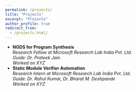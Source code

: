 ```yaml
---
permalink: /projects/
title: "Projects"
excerpt: "Projects"
author_profile: true
redirect_from: 
  - /projects.html/
---
```


* **NGDS for Program Synthesis**  
 *Research Fellow at Microsoft Research Lab India Pvt. Ltd.*  
 *Guide: Dr. Prateek Jain*  
 *Worked on XYZ*  
* **Static Module Verifier Automation**  
 *Research Intern at Microsoft Research Lab India Pvt. Ltd.*  
 *Guide: Dr. Rahul Kumar, Dr. Bharat M. Deshpande*  
 *Worked on XYZ*
